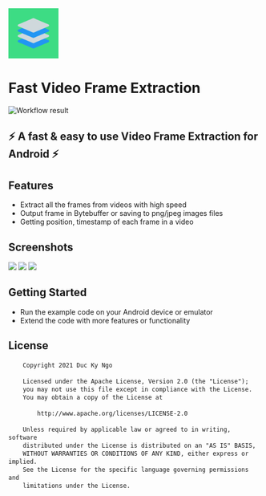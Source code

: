 <img src="images/ic_launcher-playstore.png" width="100">

# Fast Video Frame Extraction
![Workflow result](https://github.com/2307vivek/Adopty/workflows/Check/badge.svg)

:zap: A fast & easy to use Video Frame Extraction for Android :zap:
---
## Features
* Extract all the frames from videos with high speed
* Output frame in Bytebuffer or saving to png/jpeg images files
* Getting position, timestamp of each frame in a video

## Screenshots

<img src="images/sr01.gif" width="640">
<img src="images/sc01.gif" width="640">
<img src="images/sc02.gif" width="640">


## Getting Started
* Run the example code on your Android device or emulator
* Extend the code with more features or functionality

## **License**
```
    Copyright 2021 Duc Ky Ngo
    
    Licensed under the Apache License, Version 2.0 (the "License");
    you may not use this file except in compliance with the License.
    You may obtain a copy of the License at
    
        http://www.apache.org/licenses/LICENSE-2.0
    
    Unless required by applicable law or agreed to in writing, software
    distributed under the License is distributed on an "AS IS" BASIS,
    WITHOUT WARRANTIES OR CONDITIONS OF ANY KIND, either express or implied.
    See the License for the specific language governing permissions and
    limitations under the License.
```